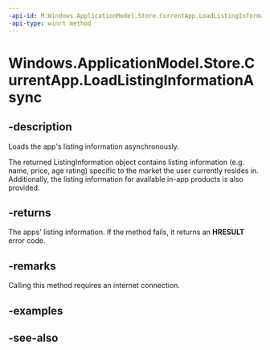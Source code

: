 ```yaml
---
-api-id: M:Windows.ApplicationModel.Store.CurrentApp.LoadListingInformationAsync
-api-type: winrt method
---
```


<!-- Method syntax
public Windows.Foundation.IAsyncOperation<Windows.ApplicationModel.Store.ListingInformation> LoadListingInformationAsync()
-->

# Windows.ApplicationModel.Store.CurrentApp.LoadListingInformationAsync

## -description
Loads the app's listing information asynchronously. 

The returned ListingInformation object contains listing information (e.g. name, price, age rating) specific to the market the user currently resides in. Additionally, the listing information for available in-app products is also provided.

## -returns
The apps' listing information. If the method fails, it returns an **HRESULT** error code.

## -remarks
Calling this method requires an internet connection.

## -examples

## -see-also

